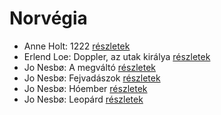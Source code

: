 # Norvégia

- Anne Holt: 1222 [részletek](_details/Anne%20Holt.md#id_958)
- Erlend Loe: Doppler, az utak királya [részletek](_details/Erlend%20Loe.md#id_531)
- Jo Nesbø: A megváltó [részletek](_details/Jo%20Nesb%C3%B8.md#id_592)
- Jo Nesbø: Fejvadászok [részletek](_details/Jo%20Nesb%C3%B8.md#id_411)
- Jo Nesbø: Hóember [részletek](_details/Jo%20Nesb%C3%B8.md#id_582)
- Jo Nesbø: Leopárd [részletek](_details/Jo%20Nesb%C3%B8.md#id_580)